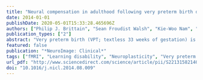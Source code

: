 ```yaml
---
title: "Neural compensation in adulthood following very preterm birth demonstrated during a visual paired associates learning task"
date: 2014-01-01
publishDate: 2020-05-01T15:33:28.465696Z
authors: ["Philip J. Brittain", "Sean Froudist Walsh", "Kie-Woo Nam", "Vincent Giampietro", "Vyacheslav Karolis", "Robin M. Murray", "Sagnik Bhattacharyya", "Anastasia Kalpakidou", "Chiara Nosarti"]
publication_types: ["2"]
abstract: "Very preterm birth (VPT; textless 33 weeks of gestation) is associated with an increased risk of learning disability, which contributes to more VPT-born children repeating grades and underachieving in school. Learning problems associated with VPT birth may be caused by pathophysiological alterations in neurodevelopment resulting from perinatal brain insult; however, adaptive neuroplastic processes may subsequently occur in the developing preterm brain which ameliorate, to an extent, the potential sequelae of altered neurophysiology. Here, we used functional magnetic resonance imaging (fMRI) to compare neuronal activation in 24 VPT individuals and 22 controls (CT) in young adulthood during a learning task consisting of the encoding and subsequent recognition of repeated visual paired associates. Structural MRI data were also collected and analysed in order to explore possible structure-function associations. Whilst the two groups did not differ in their learning ability, as demonstrated by their capacity to recognize previously-seen and previously–unseen visual pairs, between-group differences in linear patterns of Blood Oxygenation Level Dependant (BOLD) activity were observed across the four repeated blocks of the task for both the encoding and recognition conditions, suggesting that the way learning takes place differs between the two groups. During encoding, significant between-group differences in patterns of BOLD activity were seen in clusters centred on the cerebellum, the anterior cingulate gyrus, the midbrain/substantia nigra, medial temporal (including parahippocampal) gyrus and inferior and superior frontal gyri. During the recognition condition, significant between-group differences in patterns of BOLD activity were seen in clusters centred on the claustrum and the posterior cerebellum. Structural analysis revealed smaller grey matter volume in right middle temporal gyrus in VPT individuals compared to controls, however volume in this region was not significantly associated with functional activation. These results demonstrate that although cognitive task performance between VPT individuals and controls may be comparable on certain measures, differences in BOLD signal may also be evident, some of which could represent compensatory neural processes following VPT-related brain insult."
featured: false
publication: "*NeuroImage: Clinical*"
tags: ["fMRI", "Learning disability", "Neuroplasticity", "Very preterm birth", "Visual paired associates"]
url_pdf: "http://www.sciencedirect.com/science/article/pii/S2213158214001181"
doi: "10.1016/j.nicl.2014.08.009"
---
```


